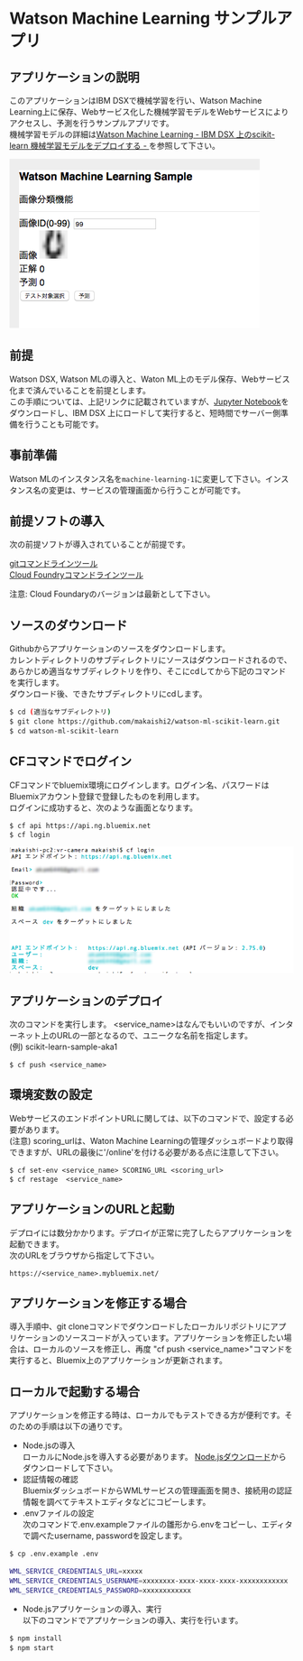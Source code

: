 # Watson Machine Learning サンプルアプリ

## アプリケーションの説明
このアプリケーションはIBM DSXで機械学習を行い、Watson Machine Learning上に保存、Webサービス化した機械学習モデルをWebサービスによりアクセスし、予測を行うサンプルアプリです。  
機械学習モデルの詳細は[Watson Machine Learning - IBM DSX 上のscikit-learn 機械学習モデルをデプロイする -
](https://qiita.com/makaishi2/items/38371d272d752b6e7647)を参照して下さい。

![](readme_images/wml-sample-1.png)  

## 前提
Watson DSX, Watson MLの導入と、Waton ML上のモデル保存、Webサービス化まで済んでいることを前提とします。  
この手順については、上記リンクに記載されていますが、[Jupyter Notebook](https://github.com/makaishi2/watson-ml-scikit-learn/blob/master/notebook/wml-scikit-learn.ipynb)をダウンロードし、IBM DSX 上にロードして実行すると、短時間でサーバー側準備を行うことも可能です。

## 事前準備
Watson MLのインスタンス名を``machine-learning-1``に変更して下さい。インスタンス名の変更は、サービスの管理画面から行うことが可能です。


## 前提ソフトの導入
次の前提ソフトが導入されていることが前提です。

[gitコマンドラインツール][git]  
[Cloud Foundryコマンドラインツール][cloud_foundry]  
  
注意: Cloud Foundaryのバージョンは最新として下さい。 

## ソースのダウンロード
Githubからアプリケーションのソースをダウンロードします。  
カレントディレクトリのサブディレクトリにソースはダウンロードされるので、あらかじめ適当なサブディレクトリを作り、そこにcdしてから下記のコマンドを実行します。  
ダウンロード後、できたサブディレクトリにcdします。
 

```sh
$ cd (適当なサブディレクトリ)
$ git clone https://github.com/makaishi2/watson-ml-scikit-learn.git
$ cd watson-ml-scikit-learn
```

## CFコマンドでログイン
CFコマンドでbluemix環境にログインします。ログイン名、パスワードはBluemixアカウント登録で登録したものを利用します。  
ログインに成功すると、次のような画面となります。  

```
$ cf api https://api.ng.bluemix.net
$ cf login
```

![](readme_images/cf-login.png)  

## アプリケーションのデプロイ

次のコマンドを実行します。
\<service_name\>はなんでもいいのですが、インターネット上のURLの一部となるので、ユニークな名前を指定します。  
(例) scikit-learn-sample-aka1

```
$ cf push <service_name>
```

## 環境変数の設定

WebサービスのエンドポイントURLに関しては、以下のコマンドで、設定する必要があります。  
(注意) scoring_urlは、Waton Machine Learningの管理ダッシュボードより取得できますが、URLの最後に'/online'を付ける必要がある点に注意して下さい。

```
$ cf set-env <service_name> SCORING_URL <scoring_url>
$ cf restage  <service_name>
```

## アプリケーションのURLと起動

デプロイには数分かかります。デプロイが正常に完了したらアプリケーションを起動できます。  
次のURLをブラウザから指定して下さい。

```
https://<service_name>.mybluemix.net/
```

## アプリケーションを修正する場合

導入手順中、git cloneコマンドでダウンロードしたローカルリポジトリにアプリケーションのソースコードが入っています。アプリケーションを修正したい場合は、ローカルのソースを修正し、再度 "cf push \<service_name\>"コマンドを実行すると、Bluemix上のアプリケーションが更新されます。  

## ローカルで起動する場合

アプリケーションを修正する時は、ローカルでもテストできる方が便利です。そのための手順は以下の通りです。

* Node.jsの導入  
ローカルにNode.jsを導入する必要があります。
[Node.jsダウンロード][node_js]からダウンロードして下さい。
* 認証情報の確認  
BluemixダッシュボードからWMLサービスの管理画面を開き、接続用の認証情報を調べてテキストエディタなどにコピーします。
* .envファイルの設定  
次のコマンドで.env.exampleファイルの雛形から.envをコピーし、エディタで調べたusername, passwordを設定します。

```sh
$ cp .env.example .env
```

```sh
WML_SERVICE_CREDENTIALS_URL=xxxxx
WML_SERVICE_CREDENTIALS_USERNAME=xxxxxxxx-xxxx-xxxx-xxxx-xxxxxxxxxxxx
WML_SERVICE_CREDENTIALS_PASSWORD=xxxxxxxxxxxx
```

* Node.jsアプリケーションの導入、実行  
以下のコマンドでアプリケーションの導入、実行を行います。

```sh
$ npm install
$ npm start
```

[cloud_foundry]: https://github.com/cloudfoundry/cli#downloads
[git]: https://git-scm.com/downloads
[sign_up]: https://bluemix.net/registration
[node_js]: https://nodejs.org/ja/download/
